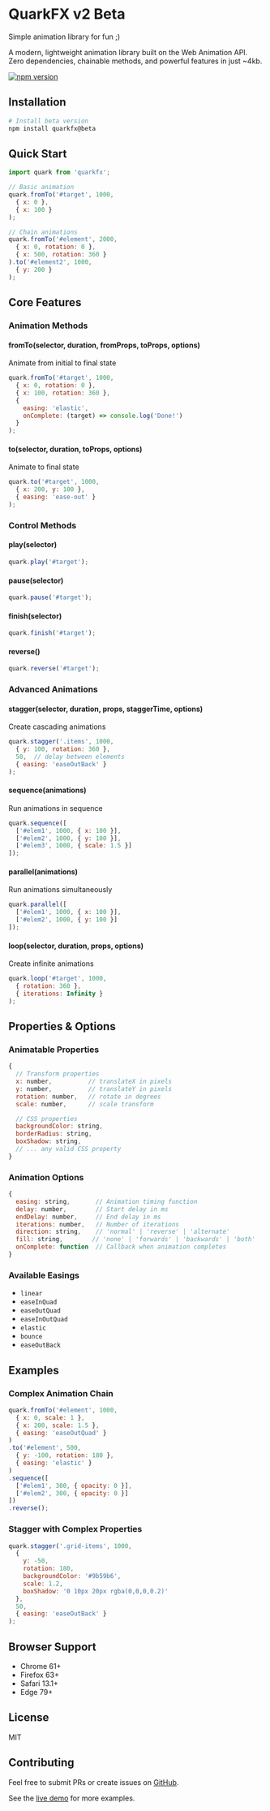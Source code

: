 # QuarkFX v2 Beta
Simple animation library for fun ;)

A modern, lightweight animation library built on the Web Animation API. Zero dependencies, chainable methods, and powerful features in just ~4kb.

[![npm version](https://badge.fury.io/js/quarkfx.svg)](https://www.npmjs.com/package/quarkfx)

## Installation

```bash
# Install beta version
npm install quarkfx@beta
```

## Quick Start

```javascript
import quark from 'quarkfx';

// Basic animation
quark.fromTo('#target', 1000, 
  { x: 0 }, 
  { x: 100 }
);

// Chain animations
quark.fromTo('#element', 2000, 
  { x: 0, rotation: 0 }, 
  { x: 500, rotation: 360 }
).to('#element2', 1000, 
  { y: 200 }
);
```

## Core Features

### Animation Methods

#### fromTo(selector, duration, fromProps, toProps, options)
Animate from initial to final state
```javascript
quark.fromTo('#target', 1000, 
  { x: 0, rotation: 0 }, 
  { x: 100, rotation: 360 },
  { 
    easing: 'elastic',
    onComplete: (target) => console.log('Done!')
  }
);
```

#### to(selector, duration, toProps, options)
Animate to final state
```javascript
quark.to('#target', 1000, 
  { x: 200, y: 100 },
  { easing: 'ease-out' }
);
```

### Control Methods

#### play(selector)
```javascript
quark.play('#target');
```

#### pause(selector)
```javascript
quark.pause('#target');
```

#### finish(selector)
```javascript
quark.finish('#target');
```

#### reverse()
```javascript
quark.reverse('#target');
```

### Advanced Animations

#### stagger(selector, duration, props, staggerTime, options)
Create cascading animations
```javascript
quark.stagger('.items', 1000, 
  { y: 100, rotation: 360 }, 
  50,  // delay between elements
  { easing: 'easeOutBack' }
);
```

#### sequence(animations)
Run animations in sequence
```javascript
quark.sequence([
  ['#elem1', 1000, { x: 100 }],
  ['#elem2', 1000, { y: 100 }],
  ['#elem3', 1000, { scale: 1.5 }]
]);
```

#### parallel(animations)
Run animations simultaneously
```javascript
quark.parallel([
  ['#elem1', 1000, { x: 100 }],
  ['#elem2', 1000, { y: 100 }]
]);
```

#### loop(selector, duration, props, options)
Create infinite animations
```javascript
quark.loop('#target', 1000, 
  { rotation: 360 },
  { iterations: Infinity }
);
```

## Properties & Options

### Animatable Properties
```javascript
{
  // Transform properties
  x: number,          // translateX in pixels
  y: number,          // translateY in pixels
  rotation: number,   // rotate in degrees
  scale: number,      // scale transform

  // CSS properties
  backgroundColor: string,
  borderRadius: string,
  boxShadow: string,
  // ... any valid CSS property
}
```

### Animation Options
```javascript
{
  easing: string,       // Animation timing function
  delay: number,        // Start delay in ms
  endDelay: number,     // End delay in ms
  iterations: number,   // Number of iterations
  direction: string,    // 'normal' | 'reverse' | 'alternate'
  fill: string,        // 'none' | 'forwards' | 'backwards' | 'both'
  onComplete: function  // Callback when animation completes
}
```

### Available Easings
- `linear`
- `easeInQuad`
- `easeOutQuad`
- `easeInOutQuad`
- `elastic`
- `bounce`
- `easeOutBack`

## Examples

### Complex Animation Chain
```javascript
quark.fromTo('#element', 1000, 
  { x: 0, scale: 1 }, 
  { x: 200, scale: 1.5 },
  { easing: 'easeOutQuad' }
)
.to('#element', 500, 
  { y: -100, rotation: 180 },
  { easing: 'elastic' }
)
.sequence([
  ['#elem1', 300, { opacity: 0 }],
  ['#elem2', 300, { opacity: 0 }]
])
.reverse();
```

### Stagger with Complex Properties
```javascript
quark.stagger('.grid-items', 1000,
  {
    y: -50,
    rotation: 180,
    backgroundColor: '#9b59b6',
    scale: 1.2,
    boxShadow: '0 10px 20px rgba(0,0,0,0.2)'
  },
  50,
  { easing: 'easeOutBack' }
);
```

## Browser Support
- Chrome 61+
- Firefox 63+
- Safari 13.1+
- Edge 79+

## License
MIT

## Contributing
Feel free to submit PRs or create issues on [GitHub](https://github.com/yourusername/quarkfx).

See the [live demo](https://codepen.io/artkabis/pen/mybMRLY) for more examples.